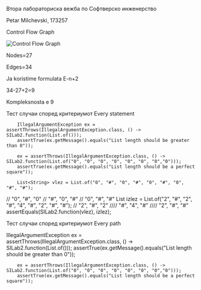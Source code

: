Втора лабораториска вежба по Софтверско инженерство



Petar Milchevski¸ 173257

Control Flow Graph
 
![Control Flow Graph](https://user-images.githubusercontent.com/63505206/171442339-5a02b65b-e6da-496a-8f41-d7a6dee8884b.png)


Nodes=27

Edges=34

Ja koristime formulata E-n+2

34-27+2=9

Kompleksnosta e 9

Тест случаи според критериумот Every statement

        IllegalArgumentException ex = assertThrows(IllegalArgumentException.class, () -> SILab2.function(List.of()));
        assertTrue(ex.getMessage().equals("List length should be greater than 0"));

        ex = assertThrows(IllegalArgumentException.class, () -> SILab2.function(List.of("0", "0", "0", "0", "0", "0", "0","0")));
        assertTrue(ex.getMessage().equals("List length should be a perfect square"));

        List<String> vlez = List.of("0", "#", "0", "#", "0", "#", "0", "#", "#");
//        "0", "#", "0"
//        "#", "0", "#"
//        "0", "#", "#"
List<String> izlez = List.of("2", "#", "2", "#", "4", "#", "2", "#", "#");
//        "2", "#", "2"
////      "#", "4", "#"
////      "2", "#", "#"
assertEquals(SILab2.function(vlez), izlez);

Тест случаи според критериумот Every path
 
IllegalArgumentException ex = assertThrows(IllegalArgumentException.class, () -> SILab2.function(List.of()));
        assertTrue(ex.getMessage().equals("List length should be greater than 0"));

        ex = assertThrows(IllegalArgumentException.class, () -> SILab2.function(List.of("0", "0", "0", "0", "0", "0", "0","0")));
        assertTrue(ex.getMessage().equals("List length should be a perfect square"));































